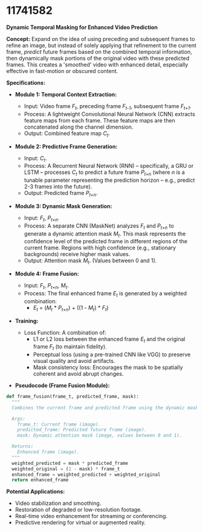 # 11741582

**Dynamic Temporal Masking for Enhanced Video Prediction**

**Concept:** Expand on the idea of using preceding and subsequent frames to refine an image, but instead of solely applying that refinement to the current frame, *predict* future frames based on the combined temporal information, then dynamically mask portions of the original video with these predicted frames. This creates a 'smoothed' video with enhanced detail, especially effective in fast-motion or obscured content.

**Specifications:**

*   **Module 1: Temporal Context Extraction:**
    *   Input:  Video frame *F<sub>t</sub>*, preceding frame *F<sub>t-1</sub>*, subsequent frame *F<sub>t+1</sub>*.
    *   Process: A lightweight Convolutional Neural Network (CNN) extracts feature maps from each frame. These feature maps are then concatenated along the channel dimension.
    *   Output: Combined feature map *C<sub>t</sub>*.

*   **Module 2: Predictive Frame Generation:**
    *   Input: *C<sub>t</sub>*.
    *   Process: A Recurrent Neural Network (RNN) – specifically, a GRU or LSTM – processes *C<sub>t</sub>* to predict a future frame *P<sub>t+n</sub>* (where *n* is a tunable parameter representing the prediction horizon – e.g., predict 2-3 frames into the future).
    *   Output: Predicted frame *P<sub>t+n</sub>*.

*   **Module 3: Dynamic Mask Generation:**
    *   Input: *F<sub>t</sub>*, *P<sub>t+n</sub>*.
    *   Process: A separate CNN (MaskNet) analyzes *F<sub>t</sub>* and *P<sub>t+n</sub>* to generate a dynamic attention mask *M<sub>t</sub>*. This mask represents the confidence level of the predicted frame in different regions of the current frame. Regions with high confidence (e.g., stationary backgrounds) receive higher mask values.
    *   Output: Attention mask *M<sub>t</sub>*.  (Values between 0 and 1).

*   **Module 4: Frame Fusion:**
    *   Input: *F<sub>t</sub>*, *P<sub>t+n</sub>*, *M<sub>t</sub>*.
    *   Process: The final enhanced frame *E<sub>t</sub>* is generated by a weighted combination:
        *   *E<sub>t</sub>* = (*M<sub>t</sub>* \* *P<sub>t+n</sub>*) + ((1 - *M<sub>t</sub>*) \* *F<sub>t</sub>*)

*   **Training:**
    *   Loss Function: A combination of:
        *   L1 or L2 loss between the enhanced frame *E<sub>t</sub>* and the original frame *F<sub>t</sub>* (to maintain fidelity).
        *   Perceptual loss (using a pre-trained CNN like VGG) to preserve visual quality and avoid artifacts.
        *   Mask consistency loss: Encourages the mask to be spatially coherent and avoid abrupt changes.

*   **Pseudocode (Frame Fusion Module):**

```python
def frame_fusion(frame_t, predicted_frame, mask):
  """
  Combines the current frame and predicted frame using the dynamic mask.

  Args:
    frame_t: Current frame (image).
    predicted_frame: Predicted future frame (image).
    mask: Dynamic attention mask (image, values between 0 and 1).

  Returns:
    Enhanced frame (image).
  """
  weighted_predicted = mask * predicted_frame
  weighted_original = (1 - mask) * frame_t
  enhanced_frame = weighted_predicted + weighted_original
  return enhanced_frame
```

**Potential Applications:**

*   Video stabilization and smoothing.
*   Restoration of degraded or low-resolution footage.
*   Real-time video enhancement for streaming or conferencing.
*   Predictive rendering for virtual or augmented reality.